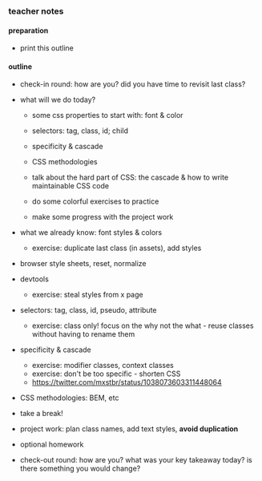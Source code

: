 ### teacher notes

#### preparation

- print this outline

#### outline

- check-in round: how are you? did you have time to revisit last class?
- what will we do today?

  - some css properties to start with: font & color
  - selectors: tag, class, id; child
  - specificity & cascade
  - CSS methodologies

  - talk about the hard part of CSS: the cascade & how to write maintainable CSS code
  - do some colorful exercises to practice
  - make some progress with the project work

- what we already know: font styles & colors

  - exercise: duplicate last class (in assets), add styles

- browser style sheets, reset, normalize
- devtools

  - exercise: steal styles from x page

- selectors: tag, class, id, pseudo, attribute

  - exercise: class only! focus on the why not the what - reuse classes without having to rename them

- specificity & cascade

  - exercise: modifier classes, context classes
  - exercise: don't be too specific - shorten CSS
  - https://twitter.com/mxstbr/status/1038073603311448064

- CSS methodologies: BEM, etc

- take a break!

- project work: plan class names, add text styles, **avoid duplication**

- optional homework
- check-out round: how are you? what was your key takeaway today? is there something you would change?
